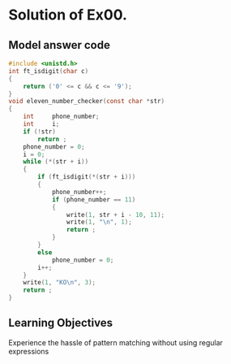 # Solution of Ex00.

## Model answer code

```c
#include <unistd.h>
int ft_isdigit(char c)
{
    return ('0' <= c && c <= '9');
}
void eleven_number_checker(const char *str)
{
    int     phone_number;
    int     i;
    if (!str)
        return ;
    phone_number = 0;
    i = 0;
    while (*(str + i))
    {
        if (ft_isdigit(*(str + i)))
        {
            phone_number++;
            if (phone_number == 11)
            {
                write(1, str + i - 10, 11);
                write(1, "\n", 1);
                return ;
            }
        }
        else
            phone_number = 0;
        i++;
    }
    write(1, "KO\n", 3);
    return ;
}
```


## Learning Objectives

Experience the hassle of pattern matching without using regular expressions
